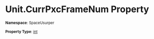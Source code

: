 # Unit.CurrPxcFrameNum Property

<small>**Namespace**: SpaceUsurper</small>

<small>**Property Type**: [int](https://docs.microsoft.com/en-us/dotnet/api/system.int32?view=netframework-4.5)</small>

